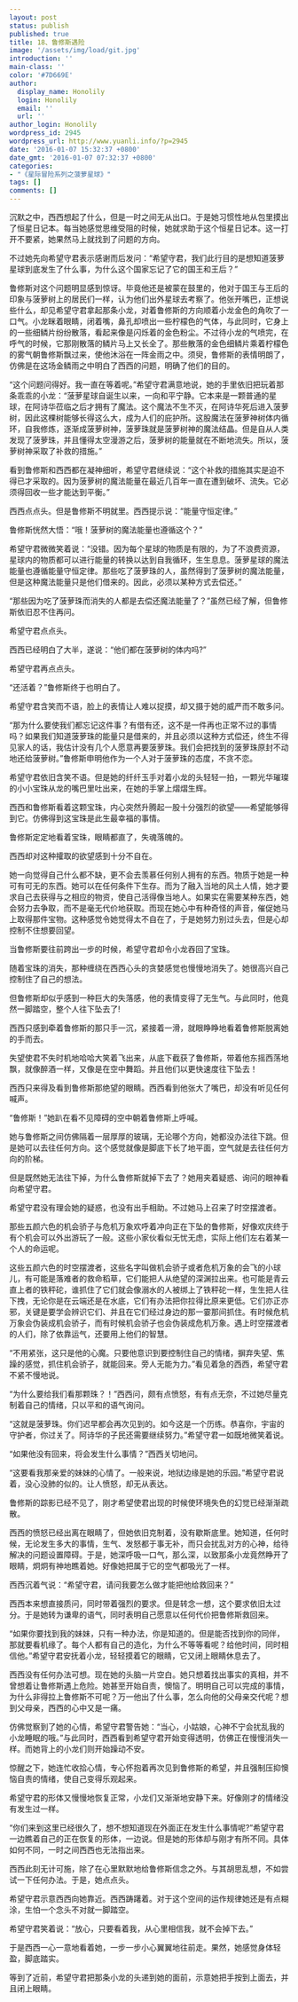 ```yaml
---
layout: post
status: publish
published: true
title: 18、鲁修斯遇险
image: '/assets/img/load/git.jpg'
introduction: ''
main-class: ''
color: '#7D669E'
author:
  display_name: Honolily
  login: Honolily
  email: ''
  url: ''
author_login: Honolily
wordpress_id: 2945
wordpress_url: http://www.yuanli.info/?p=2945
date: '2016-01-07 15:32:37 +0800'
date_gmt: '2016-01-07 07:32:37 +0800'
categories:
- "《星际冒险系列之菠萝星球》"
tags: []
comments: []
---
```

<p>沉默之中，西西想起了什么，但是一时之间无从出口。于是她习惯性地从包里摸出了恒星日记本。每当她感觉思维受阻的时候，她就求助于这个恒星日记本。这一打开不要紧，她果然马上就找到了问题的方向。</p>
<p>不过她先向希望守君表示感谢而后发问：&ldquo;希望守君，我们此行目的是想知道菠萝星球到底发生了什么事，为什么这个国家忘记了它的国王和王后？&rdquo;</p>
<p>鲁修斯对这个问题明显感到惊讶。毕竟他还是被蒙在鼓里的，他对于国王与王后的印象与菠萝树上的居民们一样，认为他们出外星球去考察了。他张开嘴巴，正想说些什么，却见希望守君拿起那条小龙，对着鲁修斯的方向顺着小龙金色的角吹了一口气。小龙眯着眼睛，闭着嘴，鼻孔却喷出一些柠檬色的气体，与此同时，它身上的一些细鳞片纷纷散落，看起来像是闪烁着的金色粉尘。不过待小龙的气喷完，在呼气的时候，它那刚散落的鳞片马上又长全了。那些散落的金色细鳞片乘着柠檬色的雾气朝鲁修斯飘过来，使他沐浴在一阵金雨之中。须臾，鲁修斯的表情明朗了，仿佛是在这场金鳞雨之中明白了西西的问题，明确了他们的目的。</p>
<p>&ldquo;这个问题问得好。我一直在等着呢。&rdquo;希望守君满意地说，她的手里依旧把玩着那条乖乖的小龙：&ldquo;菠萝星球自诞生以来，一向和平宁静。它本来是一颗普通的星球，在阿诗华莅临之后才拥有了魔法。这个魔法不生不灭，在阿诗华死后进入菠萝树，因此这棵树能够长得这么大，成为人们的庇护所。这股魔法在菠萝神树体内循环，自我修炼，逐渐成菠萝树神，菠萝珠就是菠萝树神的魔法结晶。但是自从人类发现了菠萝珠，并且懂得太空漫游之后，菠萝树的能量就在不断地流失。所以，菠萝树神采取了补救的措施。&rdquo;</p>
<p>看到鲁修斯和西西都在凝神细听，希望守君继续说：&ldquo;这个补救的措施其实是迫不得已才采取的。因为菠萝树的魔法能量在最近几百年一直在遭到破坏、流失。它必须得回收一些才能达到平衡。&rdquo;</p>
<p>西西点点头。但是鲁修斯不明就里。西西提示说：&ldquo;能量守恒定律。&rdquo;</p>
<p>鲁修斯恍然大悟：&ldquo;哦！菠萝树的魔法能量也遵循这个？&rdquo;</p>
<p>希望守君微微笑着说：&ldquo;没错。因为每个星球的物质是有限的，为了不浪费资源，星球内的物质都可以进行能量的转换以达到自我循环，生生息息。菠萝星球的魔法能量也遵循能量守恒定律。那些吃了菠萝珠的人，虽然得到了菠萝树的魔法能量，但是这种魔法能量只是他们借来的。因此，必须以某种方式去偿还。&rdquo;</p>
<p>&ldquo;那些因为吃了菠萝珠而消失的人都是去偿还魔法能量了？&rdquo;虽然已经了解，但鲁修斯依旧忍不住再问。</p>
<p>希望守君点点头。</p>
<p>西西已经明白了大半，遂说：&ldquo;他们都在菠萝树的体内吗?&rdquo;</p>
<p>希望守君再点点头。</p>
<p>&ldquo;还活着？&rdquo;鲁修斯终于也明白了。</p>
<p>希望守君含笑而不语，脸上的表情让人难以捉摸，却又摄于她的威严而不敢多问。</p>
<p>&ldquo;那为什么要使我们都忘记这件事？有借有还，这不是一件再也正常不过的事情吗？如果我们知道菠萝珠的能量只是借来的，并且必须以这种方式偿还，终生不得见家人的话，我估计没有几个人愿意再要菠萝珠。我们会把找到的菠萝珠原封不动地还给菠萝树。&rdquo;鲁修斯申明他作为一个人对于菠萝珠的态度，不贪不恋。</p>
<p>希望守君依旧含笑不语。但是她的纤纤玉手对着小龙的头轻轻一拍，一颗光华璀璨的小小宝珠从龙的嘴巴里吐出来，在她的手掌上熠熠生辉。</p>
<p>西西和鲁修斯看着这颗宝珠，内心突然升腾起一股十分强烈的欲望&mdash;&mdash;希望能够得到它。仿佛得到这宝珠是此生最幸福的事情。</p>
<p>鲁修斯定定地看着宝珠，眼睛都直了，失魂落魄的。</p>
<p>西西却对这种攉取的欲望感到十分不自在。</p>
<p>她一向觉得自己什么都不缺，更不会去羡慕任何别人拥有的东西。物质于她是一种可有可无的东西。她可以在任何条件下生存。而为了融入当地的风土人情，她才要求自己去获得与之相应的物资，使自己活得像当地人。如果实在需要某种东西，她会努力去争取，而不是毫无代价地获取。而现在她心中有种奇怪的声音，催促她马上取得那件宝物。这种感觉令她觉得太不自在了，于是她努力别过头去，但是心却控制不住想要回望。</p>
<p>当鲁修斯要往前跨出一步的时候，希望守君却令小龙吞回了宝珠。</p>
<p>随着宝珠的消失，那种缠绕在西西心头的贪婪感觉也慢慢地消失了。她很高兴自己控制住了自己的想法。</p>
<p>但鲁修斯却似乎感到一种巨大的失落感，他的表情变得了无生气。与此同时，他竟然一脚踏空，整个人往下坠去了!</p>
<p>西西只感到牵着鲁修斯的那只手一沉，紧接着一滑，就眼睁睁地看着鲁修斯脱离她的手而去。</p>
<p>失望使君不失时机地哈哈大笑着飞出来，从底下截获了鲁修斯，带着他东摇西荡地飘，就像醉酒一样，又像是在空中舞蹈。并且他们以更快速度往下坠去！</p>
<p>西西只来得及看到鲁修斯那绝望的眼睛。西西看到他张大了嘴巴，却没有听见任何喊声。</p>
<p>&ldquo;鲁修斯！&rdquo;她趴在看不见障碍的空中朝着鲁修斯上呼喊。</p>
<p>她与鲁修斯之间仿佛隔着一层厚厚的玻璃，无论哪个方向，她都没办法往下跳。但是她可以去往任何方向。这个感觉就像是脚底下长了地平面，空气就是去往任何方向的阶梯。</p>
<p>但是既然她无法往下掉，为什么鲁修斯就掉下去了？她用夹着疑惑、询问的眼神看向希望守君。</p>
<p>希望守君没有理会她的疑惑，也没有出手相助。不过她马上召来了时空摆渡者。</p>
<p>那些五颜六色的机会骄子与危机万象欢呼着冲向正在下坠的鲁修斯，好像欢庆终于有个机会可以外出游玩了一般。这些小家伙看似无忧无虑，实际上他们左右着某一个人的命运呢。</p>
<p>这些五颜六色的时空摆渡者，这些名字叫做机会骄子或者危机万象的会飞的小球儿，有可能是落难者的救命稻草，它们能把人从绝望的深渊拉出来。也可能是青云直上者的铁秤砣，谁抓住了它们就会像溺水的人被绑上了铁秤砣一样，生生把人往下拽，无论你是在云端还是在水底，它们有办法把你拉得比原来更低。它们亦正亦邪，关键是要学会辨识它们、并且在它们经过身边的那一霎那间抓住。有时候危机万象会伪装成机会骄子，而有时候机会骄子也会伪装成危机万象。遇上时空摆渡者的人们，除了依靠运气，还要用上他们的智慧。</p>
<p>&ldquo;不用紧张，这只是他的心魔。只要他意识到要控制住自己的情绪，摒弃失望、焦躁的感觉，抓住机会骄子，就能回来。旁人无能为力。&rdquo;看见着急的西西，希望守君不紧不慢地说。</p>
<p>&ldquo;为什么要给我们看那颗珠？！&rdquo;西西问，颇有点愤怒，有有点无奈，不过她尽量克制着自己的情绪，只以平和的语气询问。</p>
<p>&ldquo;这就是菠萝珠。你们迟早都会再次见到的。如今这是一个历练。恭喜你，宇宙的守护者，你过关了。阿诗华的子民还需要继续努力。&rdquo;希望守君一如既地微笑着说。</p>
<p>&ldquo;如果他没有回来，将会发生什么事情？&rdquo;西西关切地问。</p>
<p>&ldquo;这要看我那亲爱的妹妹的心情了。一般来说，地狱边缘是她的乐园。&rdquo;希望守君说着，没心没肺的似的。让人愤怒，却无从表达。</p>
<p>鲁修斯的踪影已经不见了，刚才希望使君出现的时候使环境失色的幻觉已经渐渐疏散。</p>
<p>西西的愤怒已经出离在眼睛了，但她依旧克制着，没有歇斯底里。她知道，任何时候，无论发生多大的事情，生气、发怒都于事无补，而只会扰乱对方的心神，给待解决的问题设置障碍。于是，她深呼吸一口气，那么深，以致那条小龙竟然睁开了眼睛，炯炯有神地瞧着她。好像她把属于它的空气都吸光了一样。</p>
<p>西西沉着气说：&ldquo;希望守君，请问我要怎么做才能把他给救回来？&rdquo;</p>
<p>西西本来想直接质问，同时带着强烈的要求。但是转念一想，这个要求依旧太过分。于是她转为谦卑的语气，同时表明自己愿意以任何代价把鲁修斯救回来。</p>
<p>&ldquo;如果你要找到我的妹妹，只有一种办法，你是知道的。但是能否找到你的同伴，那就要看机缘了。每个人都有自己的造化，为什么不等等看呢？给他时间，同时相信他。&rdquo;希望守君安抚着小龙，轻轻摸着它的眼睛，它又闭上眼睛休息去了。</p>
<p>西西没有任何办法可想。现在她的头脑一片空白。她只想着找出事实的真相，并不曾想着让鲁修斯遇上危险。她甚至开始自责，懊恼了。明明自己可以完成的事情，为什么非得拉上鲁修斯不可呢？万一他出了什么事，怎么向他的父母亲交代呢？想到父母亲，西西的心中又是一痛。</p>
<p>仿佛觉察到了她的心情，希望守君警告她：&ldquo;当心，小姑娘，心神不宁会扰乱我的小龙睡眠的哦。&rdquo;与此同时，西西看到希望守君开始变得透明，仿佛正在慢慢消失一样。而她背上的小龙们则开始躁动不安。</p>
<p>惊醒之下，她连忙收拾心情，专心怀抱着再次见到鲁修斯的希望，并且强制压抑懊恼自责的情绪，使自己变得乐观起来。</p>
<p>希望守君的形体又慢慢地恢复正常，小龙们又渐渐地安静下来。好像刚才的情绪没有发生过一样。</p>
<p>&ldquo;你们来到这里已经很久了，想不想知道现在外面正在发生什么事情呢?&rdquo;希望守君一边瞧着自己的正在恢复的形体，一边说。但是她的形体却与刚才有所不同。具体如何不同，一时之间西西也无法指出来。</p>
<p>西西此刻无计可施，除了在心里默默地给鲁修斯信念之外。与其胡思乱想，不如尝试一下任何办法。于是，她点点头。</p>
<p>希望守君示意西西向她靠近。西西踌躇着。对于这个空间的运作规律她还是有点糊涂，生怕一个念头不对就一脚踏空。</p>
<p>希望守君笑着说：&ldquo;放心，只要看着我，从心里相信我，就不会掉下去。&rdquo;</p>
<p>于是西西一心一意地看着她，一步一步小心翼翼地往前走。果然，她感觉身体轻盈，脚底踏实。</p>
<p>等到了近前，希望守君把那条小龙的头递到她的面前，示意她把手按到上面去，并且闭上眼睛。</p>
